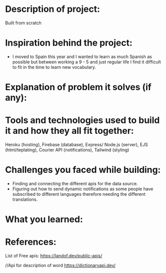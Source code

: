 # Description of project:

Built from scratch

# Inspiration behind the project:

- I moved to Spain this year and I wanted to learn as much Spanish as possible but between working a 9 - 5 and just regular life I find it difficult to fit in the time to learn new vocabulary.

# Explanation of problem it solves (if any):

# Tools and technologies used to build it and how they all fit together:

Heroku (hosting), Firebase (database), Express/ Node.js (server), EJS (html/teplating),
Courier API (notifications), Tailwind (styling)

# Challenges you faced while building:

- Finding and connecting the different apis for the data source.
- Figuring out how to send dynamic notifications as some people have subscribed
  to different languages therefore needing the different translations.

# What you learned:

# References:

List of Free apis:
https://landof.dev/public-apis/

//Api for description of word
https://dictionaryapi.dev/
